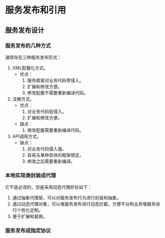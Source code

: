 # 服务发布和引用

## 服务发布设计

### 服务发布的几种方式

通常存在三种服务发布形式：
1. XML配置化方式。
    * 优点：
        1. 服务框架对业务代码零侵入。
        2. 扩展和修改方便。
        3. 修改配置不需要重新编译代码。
2. 注解方式。
    * 优点：
        1. 对业务代码低侵入。
        2. 扩展和修改方便。
    * 缺点：
        1. 修改配置需要重新编译代码。
3. API调用方式。
    * 缺点：
        1. 对业务代码侵入强。
        2. 容易与某种具体的框架绑定。
        3. 修改之后需要重新编译。
        
### 本地实现类封装成代理

它不是必须的，但是采用动态代理好处如下：
1. 通过抽象代理层，可以对服务发布行为进行封装和抽象。
2. 通过动态代理对象，可以堆服务发布进行动态拦截，方便平台和业务堆服务进行个性化定制。
3. 便于扩展和替换。

### 服务发布成指定协议

